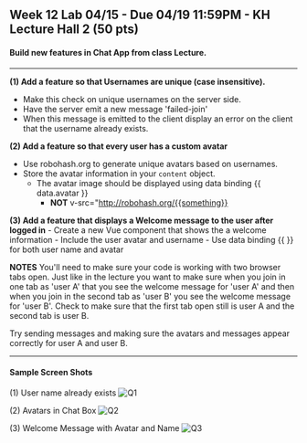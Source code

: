 
## Week 12 Lab 04/15 - Due 04/19 11:59PM - KH Lecture Hall 2 (50 pts)

#### Build new features in Chat App from class Lecture.

---

**(1) Add a feature so that Usernames are unique (case insensitive).**
  - Make this check on unique usernames on the server side.
  - Have the server emit a new message 'failed-join'
  - When this message is emitted to the client display an error on the client that the username already exists.

**(2) Add a feature so that every user has a custom avatar**
  - Use robohash.org to generate unique avatars based on usernames.
  - Store the avatar information in your `content` object.
    - The avatar image should be displayed using data binding {{ data.avatar }}
      - **NOT** v-src="http://robohash.org/{{something}}

**(3) Add a feature that displays a Welcome message to the user after logged in**
    - Create a new Vue component that shows the a welcome information
    - Include the user avatar and username
        - Use data binding {{ }} for both user name and avatar

**NOTES**
You'll need to make sure your code is working with two browser tabs open.  Just like in the lecture you want to make sure when you join in one tab as 'user A' that you see the welcome message for 'user A'  and then when you join in the second tab as 'user B' you see the welcome message for 'user B'.  Check to make sure that the first tab open still is user A and the second tab is user B.

Try sending messages and making sure the avatars and messages appear correctly for user A and user B.

---
#### Sample Screen Shots

(1) User name already exists
![Q1](/lab-images/user-name-exists.jpg)

(2) Avatars in Chat Box
![Q2](/lab-images/user-avatar-chat.jpg)

(3) Welcome Message with Avatar and Name
![Q3](/lab-images/user-welcome-message.jpg)


